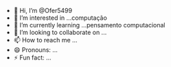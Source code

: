 - 👋 Hi, I’m @Ofer5499
- 👀 I’m interested in ...computação 
- 🌱 I’m currently learning ...pensamento computacional 
- 💞️ I’m looking to collaborate on ...
- 📫 How to reach me ...
- 😄 Pronouns: ...
- ⚡ Fun fact: ...

<!---
Ofer5499/Ofer5499 is a ✨ special ✨ repository because its `README.md` (this file) appears on your GitHub profile.
You can click the Preview link to take a look at your changes.
--->
